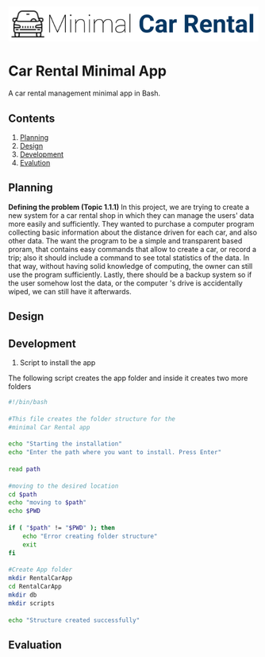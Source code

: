 ![CarRental](logo.png)

Car Rental Minimal App
===========================

A car rental management minimal app in Bash.

Contents
-----
  1. [Planning](#planning)
  1. [Design](#design)
  1. [Development](#development)
  1. [Evalution](#evaluation)

Planning
----------

**Defining the problem (Topic 1.1.1)**
In this project, we are trying to create a new system for a car rental shop in which they can manage the users' data more easily and sufficiently. They wanted to purchase a computer program collecting basic information about the distance driven for each car, and also other data. The want the program to be a simple and transparent based proram, that contains easy commands that allow to create a car, or record a trip; also it should include a command to see total statistics of the data. In that way, without having solid knowledge of computing, the owner can still use the program sufficiently. Lastly, there should be a backup system so if the user somehow lost the data, or the computer 's drive is accidentally wiped, we can still have it afterwards.

Design
---------

Development
--------
1. Script to install the app

The following script creates the app folder and inside it creates two more folders
````.sh
#!/bin/bash

#This file creates the folder structure for the 
#minimal Car Rental app

echo "Starting the installation"
echo "Enter the path where you want to install. Press Enter"

read path

#moving to the desired location
cd $path
echo "moving to $path"
echo $PWD

if ( "$path" != "$PWD" ); then
    echo "Error creating folder structure"
    exit
fi

#Create App folder
mkdir RentalCarApp
cd RentalCarApp
mkdir db
mkdir scripts

echo "Structure created successfully"
````

Evaluation
-----------



